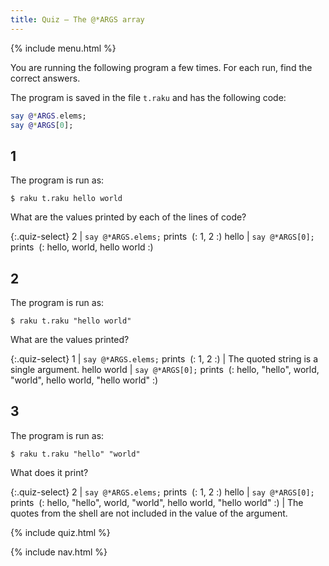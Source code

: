 ```yaml
---
title: Quiz — The @*ARGS array
---
```


{% include menu.html %}

You are running the following program a few times. For each run, find the correct answers.

The program is saved in the file `t.raku` and has the following code:

```raku
say @*ARGS.elems;
say @*ARGS[0];
```

## 1

The program is run as:

```console
$ raku t.raku hello world
```

What are the values printed by each of the lines of code?

{:.quiz-select}
2 | `say @*ARGS.elems;` prints&nbsp; (: 1, 2 :)
hello | `say @*ARGS[0];` prints&nbsp; (: hello, world, hello world :)

## 2

The program is run as:

```console
$ raku t.raku "hello world"
```

What are the values printed?

{:.quiz-select}
1 | `say @*ARGS.elems;` prints&nbsp; (: 1, 2 :) | The quoted string is a single argument.
hello world | `say @*ARGS[0];` prints&nbsp; (: hello, &quot;hello&quot;, world, &quot;world&quot;, hello world, &quot;hello world&quot; :)

## 3

The program is run as:

```console
$ raku t.raku "hello" "world"
```

What does it print?

{:.quiz-select}
2 | `say @*ARGS.elems;` prints&nbsp; (: 1, 2 :)
hello | `say @*ARGS[0];` prints&nbsp; (: hello, &quot;hello&quot;, world, &quot;world&quot;, hello world, &quot;hello world&quot; :) | The quotes from the shell are not included in the value of the argument.


{% include quiz.html %}

{% include nav.html %}
